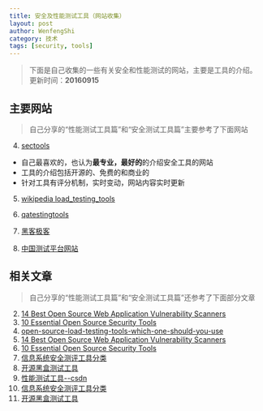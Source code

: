 ```yaml
---
title: 安全及性能测试工具（网站收集）
layout: post
author: WenfengShi
category: 技术
tags: [security, tools]
---
```


> 下面是自己收集的一些有关安全和性能测试的网站，主要是工具的介绍。  
更新时间：**20160915**

## 主要网站

> 自己分享的“性能测试工具篇”和“安全测试工具篇”主要参考了下面网站

4. [sectools][39]
- 自己最喜欢的，也认为**最专业，最好的**的介绍安全工具的网站
- 工具的介绍包括开源的、免费的和商业的
- 针对工具有评分机制，实时变动，网站内容实时更新

5. [wikipedia load_testing_tools][32]

5. [qatestingtools][31]

5. [黑客极客][40]

7. [中国测试平台网站][1]


## 相关文章

> 自己分享的“性能测试工具篇”和“安全测试工具篇”还参考了下面部分文章

2. [14 Best Open Source Web Application Vulnerability Scanners][37]
3. [10 Essential Open Source Security Tools][38]
7. [open-source-load-testing-tools-which-one-should-you-use][30]
2. [14 Best Open Source Web Application Vulnerability Scanners][37]
3. [10 Essential Open Source Security Tools][38]
1. [信息系统安全测评工具分类][36]
6. [开源黑盒测试工具][41]
8. [性能测试工具--csdn][33]
1. [信息系统安全测评工具分类][36]
6. [开源黑盒测试工具][41]



  [1]: http://www.chinatesting.cn/
  [30]: https://www.blazemeter.com/blog/open-source-load-testing-tools-which-one-should-you-use
  [31]: http://www.qatestingtools.com
  [32]: https://en.wikipedia.org/wiki/Load_testing#Load_testing_tools
  [33]: http://blog.csdn.net/y_xianjun/article/details/48001025?locationNum=7
  [36]: http://3y.uu456.com/bp_15min6hxw61xkfw974r3_1.html
  [37]: http://resources.infosecinstitute.com/14-popular-web-application-vulnerability-scanners/
  [38]: https://hackertarget.com/10-open-source-security-tools/
  [39]: http://sectools.org/
  [40]: http://www.freebuf.com/sectool
  [41]: http://www.hackdig.com/03/hack-19430.html
